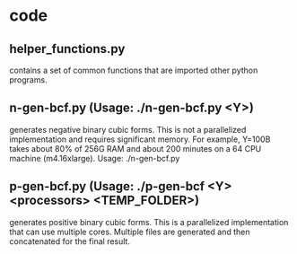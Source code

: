 # code
helper_functions.py
--------------------
contains a set of common functions that are imported other python programs.

n-gen-bcf.py (Usage: ./n-gen-bcf.py \<Y\>)
-----------------------------------------
generates negative binary cubic forms. This is not a parallelized implementation and requires significant memory. For example, Y=100B takes about 80% of 256G RAM and about 200 minutes on a 64 CPU machine (m4.16xlarge). Usage: ./n-gen-bcf.py <Y>

p-gen-bcf.py (Usage: ./p-gen-bcf \<Y\> \<processors\> \<TEMP_FOLDER\>)
-----------------------------------------------------------------
generates positive binary cubic forms. This is a parallelized implementation that can use multiple cores. Multiple files are generated and then concatenated for the final result.
